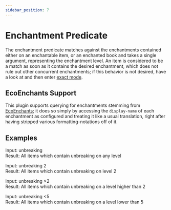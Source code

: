```yaml
---
sidebar_position: 7
---
```


# Enchantment Predicate

The enchantment predicate matches against the enchantments contained either on an enchantable item, or an enchanted book and takes a single argument, representing the enchantment level. An item is considered to be a match as soon as it contains the desired enchantment, which does not rule out other concurrent enchantments; if this behavior is not desired, have a look at and then enter [exact mode](exact-mode.md).

## EcoEnchants Support

This plugin supports querying for enchantments stemming from [EcoEnchants](https://github.com/Auxilor/EcoEnchants); it does so simply by accessing the `display-name` of each enchantment as configured and treating it like a usual translation, right after having stripped various formatting-notations off of it.

## Examples

Input: unbreaking\
Result: All items which contain unbreaking on any level

Input: unbreaking 2\
Result: All items which contain unbreaking on level 2

Input: unbreaking >2\
Result: All items which contain unbreaking on a level higher than 2

Input: unbreaking \<5\
Result: All items which contain unbreaking on a level lower than 5